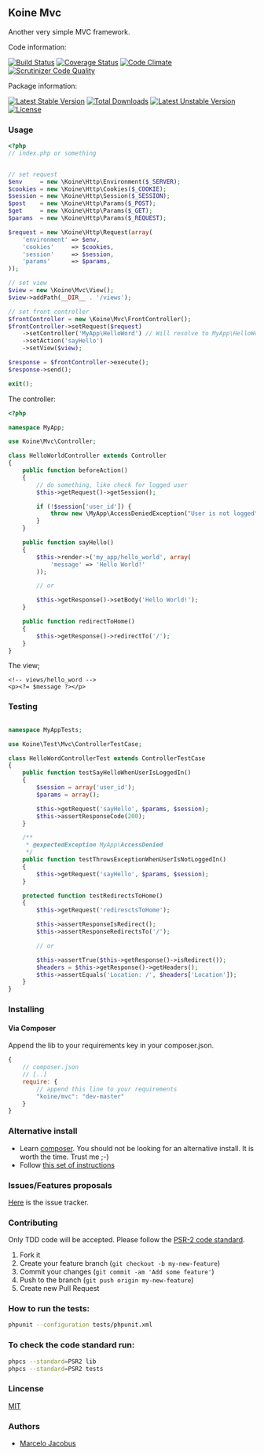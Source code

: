 Koine Mvc
-----------------

Another very simple MVC framework.

Code information:

[![Build Status](https://travis-ci.org/koinephp/Mvc.png?branch=master)](https://travis-ci.org/koinephp/Mvc)
[![Coverage Status](https://coveralls.io/repos/koinephp/Mvc/badge.png?branch=master)](https://coveralls.io/r/koinephp/Mvc?branch=master)
[![Code Climate](https://codeclimate.com/github/koinephp/Mvc.png)](https://codeclimate.com/github/koinephp/Mvc)
[![Scrutinizer Code Quality](https://scrutinizer-ci.com/g/koinephp/Mvc/badges/quality-score.png?b=master)](https://scrutinizer-ci.com/g/koinephp/Mvc/?branch=master)

Package information:

[![Latest Stable Version](https://poser.pugx.org/koine/mvc/v/stable.svg)](https://packagist.org/packages/koine/mvc)
[![Total Downloads](https://poser.pugx.org/koine/mvc/downloads.svg)](https://packagist.org/packages/koine/mvc)
[![Latest Unstable Version](https://poser.pugx.org/koine/mvc/v/unstable.svg)](https://packagist.org/packages/koine/mvc)
[![License](https://poser.pugx.org/koine/mvc/license.svg)](https://packagist.org/packages/koine/mvc)

### Usage

```php
<?php
// index.php or something


// set request
$env     = new \Koine\Http\Environment($_SERVER);
$cookies = new \Koine\Http\Cookies($_COOKIE);
$session = new \Koine\Http\Session($_SESSION);
$post    = new \Koine\Http\Params($_POST);
$get     = new \Koine\Http\Params($_GET);
$params  = new \Koine\Http\Params($_REQUEST);

$request = new \Koine\Http\Request(array(
    'environment' => $env,
    'cookies'     => $cookies,
    'session'     => $session,
    'params'      => $params,
));

// set view
$view = new \Koine\Mvc\View();
$view->addPath(__DIR__ . '/views');

// set front controller
$frontController = new \Koine\Mvc\FrontController();
$frontController->setRequest($request)
    ->setController('MyApp\HelloWord') // Will resolve to MyApp\HelloWorldController
    ->setAction('sayHello')
    ->setView($view);

$response = $frontController->execute();
$response->send();

exit();
```

The controller:

```php
<?php

namespace MyApp;

use Koine\Mvc\Controller;

class HelloWorldController extends Controller
{
    public function beforeAction()
    {
        // do something, like check for logged user
        $this->getRequest()->getSession();

        if (!$session['user_id']) {
            throw new \MyApp\AccessDeniedException("User is not logged");
        }
    }

    public function sayHello()
    {
        $this->render->('my_app/hello_world', array(
            'message' => 'Hello World!'
        ));

        // or

        $this->getResponse()->setBody('Hello World!');
    }

    public function redirectToHome()
    {
        $this->getResponse()->redirectTo('/');
    }
}
```

The view;

```phtml
<!-- views/hello_word -->
<p><?= $message ?></p>
```

### Testing
```php

namespace MyAppTests;

use Koine\Test\Mvc\ControllerTestCase;

class HelloWordControllerTest extends ControllerTestCase
{
    public function testSayHelloWhenUserIsLoggedIn()
    {
        $session = array('user_id');
        $params = array();

        $this->getRequest('sayHello', $params, $session);
        $this->assertResponseCode(200);
    }

    /**
     * @expectedException MyApp\AccessDenied
     */
    public function testThrowsExceptionWhenUserIsNotLoggedIn()
    {
        $this->getRequest('sayHello', $params, $session);
    }

    protected function testRedirectsToHome()
    {
        $this->getRequest('rediresctsToHome');

        $this->assertResponseIsRedirect();
        $this->assertResponseRedirectsTo('/');

        // or

        $this->assertTrue($this->getResponse()->isRedirect());
        $headers = $this->getResponse()->getHeaders();
        $this->assertEquals('Location: /', $headers['Location']);
    }
}

```

### Installing

#### Via Composer
Append the lib to your requirements key in your composer.json.

```javascript
{
    // composer.json
    // [..]
    require: {
        // append this line to your requirements
        "koine/mvc": "dev-master"
    }
}
```

### Alternative install
- Learn [composer](https://getcomposer.org). You should not be looking for an alternative install. It is worth the time. Trust me ;-)
- Follow [this set of instructions](#installing-via-composer)

### Issues/Features proposals

[Here](https://github.com/koinephp/mvc/issues) is the issue tracker.

### Contributing

Only TDD code will be accepted. Please follow the [PSR-2 code standard](https://github.com/php-fig/fig-standards/blob/master/accepted/PSR-2-coding-style-guide.md).

1. Fork it
2. Create your feature branch (`git checkout -b my-new-feature`)
3. Commit your changes (`git commit -am 'Add some feature'`)
4. Push to the branch (`git push origin my-new-feature`)
5. Create new Pull Request

### How to run the tests:

```bash
phpunit --configuration tests/phpunit.xml
```

### To check the code standard run:

```bash
phpcs --standard=PSR2 lib
phpcs --standard=PSR2 tests
```

### Lincense
[MIT](MIT-LICENSE)

### Authors

- [Marcelo Jacobus](https://github.com/mjacobus)
